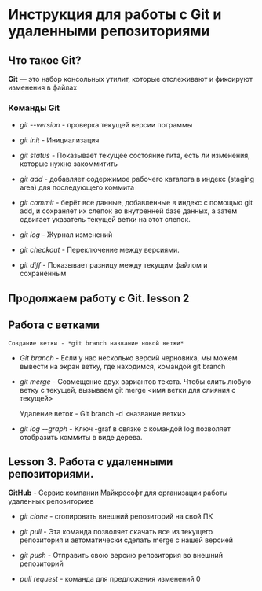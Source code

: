 # **Инструкция для работы с Git и удаленными репозиториями**

## **Что такое Git?**

**Git** — это набор консольных утилит, которые отслеживают и фиксируют изменения в файлах

### Команды **Git**


- *git --version* -  проверка текущей версии пограммы

- *git init* - Инициализация

- *git status* - Показывает текущее состояние гита, есть ли изменения, которые нужно закоммитить

- *git add* - добавляет содержимое рабочего каталога в индекс (staging area) для последующего коммита

- *git commit* -  берёт все данные, добавленные в индекс с помощью git add, и сохраняет их слепок во внутренней базе данных, а затем сдвигает указатель текущей ветки на этот слепок.

- *git log* - Журнал изменений

- *git checkout* - Переключение между версиями.

- *git diff* - Показывает разницу между текущим файлом и сохранённым
## Продолжаем работу с Git. lesson 2

## **Работа с ветками** 

    Создание ветки - *git branch название новой ветки*

- *Git branch* - Если у нас несколько версий черновика, мы можем вывести на экран ветку, где находимся, командой git branch

- *git merge* - Совмещение двух вариантов текста. 
Чтобы слить любую ветку с текущей, вызываем git merge <имя ветки для слияния с текущей>

    Удаление веток - Git branch -d <название ветки>

- *git log --graph* - Ключ -graf в связке с командой log позволяет отобразить коммиты в виде дерева.

## Lesson 3. Работа с удаленными репозиториями. 

**GitHub** - Сервис компании Майкрософт для организации работы удаленных репозиториев

- *git clone* - crопировать внешний репозиторий на свой ПК

- *git pull* - Эта команда позволяет скачать все из текущего репозитория и автоматически сделать merge с нашей версией

- *git push* - Отправить свою версию репозитория во внешний репозиторий

- *pull request* - команда для предложения изменений
0